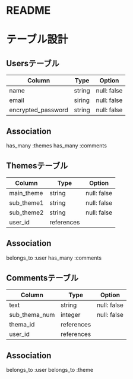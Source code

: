 # README

# テーブル設計

## Usersテーブル

| Column             | Type   | Option      | 
| ------------------ | ------ | ----------- | 
| name               | string | null: false | 
| email              | siring | null: false | 
| encrypted_password | string | null: false | 

## Association
has_many :themes
has_many :comments

## Themesテーブル

| Column           | Type       | Option      | 
| ---------------- | ---------- | ----------- | 
| main_theme       | string     | null: false | 
| sub_theme1       | string     | null: false | 
| sub_theme2       | string     | null: false | 
| user_id          | references |             | 

## Association
belongs_to :user
has_many :comments

## Commentsテーブル

| Column        | Type       | Option      | 
| ------------- | ---------- | ----------- | 
| text          | string     | null: false | 
| sub_thema_num | integer    | null: false | 
| thema_id      | references |             | 
| user_id       | references |             | 

## Association
belongs_to :user
belongs_to :theme
